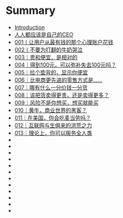# Summary

- [Introduction](README.md)
- [人人都应该是自己的CEO](000.md)
- [001丨让用户从最有钱的那个心理账户花钱](001.md)
- [002丨不要为打翻的牛奶哭泣](002.md)
- [003｜贵和便宜，是相对的](003.md)
- [004｜得到100元，可以弥补失去100元吗？](004.md)
- [005｜拉个垫背的，显示你便宜](005.md)
- [006｜比电商更先进的零售方式是……](006.md)
- [007｜哪有什么一分价钱一分货](007.md)
- [008｜该把货卖得更贵，还是卖得更多？](008.md)
- [009｜风险不是你想买，想买就能买](009.md)
- [010｜黄牛，商业世界的黑客？](010.md)
- [011｜在美国，你会吃麦当劳吗？](011.md)
- [012｜互联网与生俱来的洪荒之力](012.md)
- [013｜理论上，你可以服务全人类](013.md)
- []()
- []()
- []()
- []()
- []()
- []()
- []()
- []()
- []()
- []()
- []()
- []()